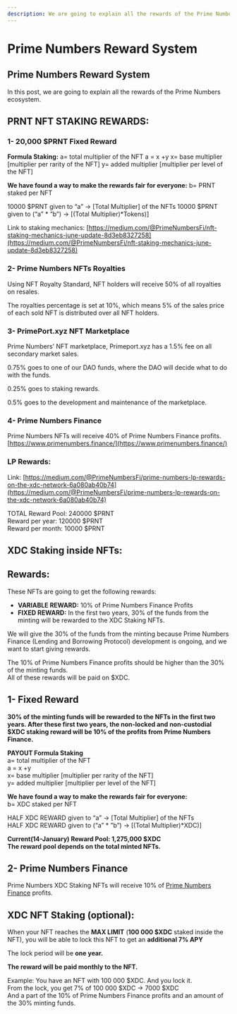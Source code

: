 ```yaml
---
description: We are going to explain all the rewards of the Prime Numbers ecosystem.
---
```


# Prime Numbers Reward System

## Prime Numbers Reward System <a href="#5230" id="5230"></a>

In this post, we are going to explain all the rewards of the Prime Numbers ecosystem.

## PRNT NFT STAKING REWARDS: <a href="#b642" id="b642"></a>

### 1- 20,000 $PRNT Fixed Reward <a href="#4e23" id="4e23"></a>

**Formula Staking:** a= total multiplier of the NFT a = x +y x= base multiplier \[multiplier per rarity of the NFT] y= added multiplier \[multiplier per level of the NFT]

**We have found a way to make the rewards fair for everyone:** b= PRNT staked per NFT

10000 $PRNT given to “a” -> \[Total Multiplier] of the NFTs 10000 $PRNT given to (“a” \* ”b”) -> \[(Total Multiplier)\*Tokens)]

Link to staking mechanics: [https://medium.com/@PrimeNumbersFi/nft-staking-mechanics-june-update-8d3eb8327258](https://medium.com/@PrimeNumbersFi/nft-staking-mechanics-june-update-8d3eb8327258)

### 2- Prime Numbers NFTs Royalties <a href="#6649" id="6649"></a>

Using NFT Royalty Standard, NFT holders will receive 50% of all royalties on resales.

The royalties percentage is set at 10%, which means 5% of the sales price of each sold NFT is distributed over all NFT holders.

### 3- PrimePort.xyz NFT Marketplace <a href="#015a" id="015a"></a>

Prime Numbers’ NFT marketplace, Primeport.xyz has a 1.5% fee on all secondary market sales.

0.75% goes to one of our DAO funds, where the DAO will decide what to do with the funds.

0.25% goes to staking rewards.

0.5% goes to the development and maintenance of the marketplace.

### 4- Prime Numbers Finance <a href="#7896" id="7896"></a>

Prime Numbers NFTs will receive 40% of Prime Numbers Finance profits. [https://www.primenumbers.finance/](https://www.primenumbers.finance/)

### LP Rewards: <a href="#11cf" id="11cf"></a>

Link: [https://medium.com/@PrimeNumbersFi/prime-numbers-lp-rewards-on-the-xdc-network-6a080ab40b74](https://medium.com/@PrimeNumbersFi/prime-numbers-lp-rewards-on-the-xdc-network-6a080ab40b74)

TOTAL Reward Pool: 240000 $PRNT\
Reward per year: 120000 $PRNT\
Reward per month: 10000 $PRNT

## XDC Staking inside NFTs: <a href="#3cf4" id="3cf4"></a>

## Rewards: <a href="#f327" id="f327"></a>

These NFTs are going to get the following rewards:

* **VARIABLE REWARD:** 10% of Prime Numbers Finance Profits
* **FIXED REWARD:** In the first two years, 30% of the funds from the minting will be rewarded to the XDC Staking NFTs.

We will give the 30% of the funds from the minting because Prime Numbers Finance (Lending and Borrowing Protocol) development is ongoing, and we want to start giving rewards.

The 10% of Prime Numbers Finance profits should be higher than the 30% of the minting funds.\
All of these rewards will be paid on $XDC.

## 1- Fixed Reward <a href="#8910" id="8910"></a>

**30% of the minting funds will be rewarded to the NFTs in the first two years. After these first two years, the non-locked and non-custodial $XDC staking reward will be 10% of the profits from Prime Numbers Finance.**

**PAYOUT Formula Staking**\
a= total multiplier of the NFT\
a = x +y\
x= base multiplier \[multiplier per rarity of the NFT]\
y= added multiplier \[multiplier per level of the NFT]

**We have found a way to make the rewards fair for everyone:**\
b= XDC staked per NFT

HALF XDC REWARD given to “a” -> \[Total Multiplier] of the NFTs\
HALF XDC REWARD given to (“a” \* ”b”) -> \[(Total Multiplier)\*XDC)]

**Current(14-January) Reward Pool: 1,275,000 $XDC**\
**The reward pool depends on the total minted NFTs.**

## 2- Prime Numbers Finance <a href="#036c" id="036c"></a>

Prime Numbers XDC Staking NFTs will receive 10% of [Prime Numbers Finance](https://primenumberswhitepaper.gitbook.io/prime-numbers/the-company/prime-numbers-finance) profits.

## XDC NFT Staking (optional): <a href="#a11b" id="a11b"></a>

When your NFT reaches the **MAX LIMIT** (**100 000 $XDC** staked inside the NFT), you will be able to lock this NFT to get an **additional 7% APY**

The lock period will be **one year.**

**The reward will be paid monthly to the NFT.**

Example: You have an NFT with 100 000 $XDC. And you lock it.\
From the lock, you get 7% of 100 000 $XDC -> 7000 $XDC\
And a part of the 10% of Prime Numbers Finance profits and an amount of the 30% minting funds.
